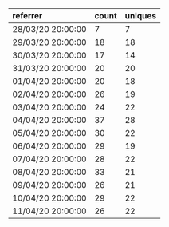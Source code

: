 | referrer          | count | uniques |
| :---------------- | :---- | :------ |
| 28/03/20 20:00:00 | 7     | 7       |
| 29/03/20 20:00:00 | 18    | 18      |
| 30/03/20 20:00:00 | 17    | 14      |
| 31/03/20 20:00:00 | 20    | 20      |
| 01/04/20 20:00:00 | 20    | 18      |
| 02/04/20 20:00:00 | 26    | 19      |
| 03/04/20 20:00:00 | 24    | 22      |
| 04/04/20 20:00:00 | 37    | 28      |
| 05/04/20 20:00:00 | 30    | 22      |
| 06/04/20 20:00:00 | 29    | 19      |
| 07/04/20 20:00:00 | 28    | 22      |
| 08/04/20 20:00:00 | 33    | 21      |
| 09/04/20 20:00:00 | 26    | 21      |
| 10/04/20 20:00:00 | 29    | 22      |
| 11/04/20 20:00:00 | 26    | 22      |